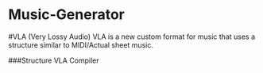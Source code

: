 # Music-Generator

#VLA (Very Lossy Audio)
VLA is a new custom format for music that uses a structure similar to MIDI/Actual sheet music. 

###Structure
VLA Compiler

  
